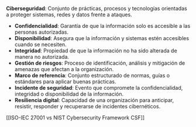  **Ciberseguridad**: Conjunto de prácticas, procesos y tecnologías orientadas a proteger sistemas, redes y datos frente a ataques.  
- **Confidencialidad**: Garantía de que la información solo es accesible a las personas autorizadas.  
- **Disponibilidad**: Asegura que la información y sistemas estén accesibles cuando se necesiten.  
- **Integridad**: Propiedad de que la información no ha sido alterada de manera no autorizada.  
- **Gestión de riesgos**: Proceso de identificación, análisis y mitigación de amenazas que afectan a la organización.  
- **Marco de referencia**: Conjunto estructurado de normas, guías o estándares para aplicar buenas prácticas.  
- **Incidente de seguridad**: Evento que compromete la confidencialidad, integridad o disponibilidad de la información.  
- **Resiliencia digital**: Capacidad de una organización para anticipar, resistir, responder y recuperarse de incidentes cibernéticos.  

[[ISO-IEC 27001 vs NIST Cybersecurity Framework CSF]]

